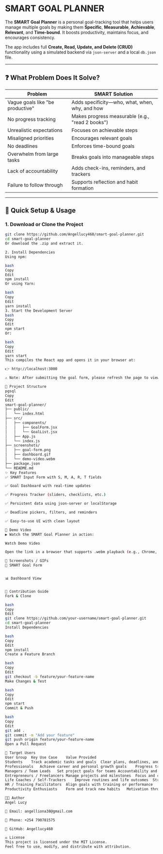 # SMART GOAL PLANNER

The **SMART Goal Planner** is a personal goal-tracking tool that helps users manage multiple goals by making them **Specific**, **Measurable**, **Achievable**, **Relevant**, and **Time-bound**. It boosts productivity, maintains focus, and encourages consistency.

The app includes full **Create, Read, Update, and Delete (CRUD)** functionality using a simulated backend via `json-server` and a local `db.json` file.

---

## ❓ What Problem Does It Solve?

| Problem                          | SMART Solution                                             |
|----------------------------------|-------------------------------------------------------------|
| Vague goals like "be productive" | Adds specificity—who, what, when, why, and how              |
| No progress tracking             | Makes progress measurable (e.g., "read 2 books")            |
| Unrealistic expectations         | Focuses on achievable steps                                 |
| Misaligned priorities            | Encourages relevant goals                                   |
| No deadlines                     | Enforces time-bound goals                                   |
| Overwhelm from large tasks       | Breaks goals into manageable steps                          |
| Lack of accountability           | Adds check-ins, reminders, and trackers                     |
| Failure to follow through        | Supports reflection and habit formation                     |

---

## 🚀 Quick Setup & Usage

### 1. Download or Clone the Project

```bash
git clone https://github.com/Angellucy460/smart-goal-planner.git
cd smart-goal-planner
Or download the .zip and extract it.

2. Install Dependencies
Using npm:

bash
Copy
Edit
npm install
Or using Yarn:

bash
Copy
Edit
yarn install
3. Start the Development Server
bash
Copy
Edit
npm start
Or:

bash
Copy
Edit
yarn start
This compiles the React app and opens it in your browser at:

👉 http://localhost:3000

⚠️ Note: After submitting the goal form, please refresh the page to view your newly added goal. This is due to json-server not auto-refreshing state.

📁 Project Structure
pgsql
Copy
Edit
smart-goal-planner/
├── public/
│   └── index.html
├── src/
│   ├── components/
│   │   ├── GoalForm.jsx
│   │   └── GoalList.jsx
│   ├── App.js
│   └── index.js
├── screenshots/
│   ├── goal-form.png
│   ├── dashboard.gif
│   └── demo-video.webm
├── package.json
└── README.md
✨ Key Features
✅ SMART Input Form with S, M, A, R, T fields

✅ Goal Dashboard with real-time updates

✅ Progress Tracker (sliders, checklists, etc.)

✅ Persistent data using json-server or localStorage

✅ Deadline pickers, filters, and reminders

✅ Easy-to-use UI with clean layout

🎥 Demo Video
▶️ Watch the SMART Goal Planner in action:

Watch Demo Video

Open the link in a browser that supports .webm playback (e.g., Chrome, Firefox).

📸 Screenshots / GIFs
📝 SMART Goal Form


📊 Dashboard View


🤝 Contribution Guide
Fork & Clone

bash
Copy
Edit
git clone https://github.com/your-username/smart-goal-planner.git
cd smart-goal-planner
Install Dependencies

bash
Copy
Edit
npm install
Create a Feature Branch

bash
Copy
Edit
git checkout -b feature/your-feature-name
Make Changes & Test

bash
Copy
Edit
npm start
Commit & Push

bash
Copy
Edit
git add .
git commit -m "Add your feature"
git push origin feature/your-feature-name
Open a Pull Request

🎯 Target Users
User Group	Key Use Case	Value Provided
Students	Track academic tasks and goals	Clear plans, deadlines, and priorities
Professionals	Achieve career and personal growth goals	Progress tracking, structure
Managers / Team Leads	Set project goals for teams	Accountability and measurable outcomes
Entrepreneurs / Freelancers	Manage projects and milestones	Focus and consistent execution
Life Coaches / Self-Trackers	Improve routines and life outcomes	Structured goal tracking and motivation
HR / Training Facilitators	Align goals with training or performance	Standardized goal setting and assessment
Productivity Enthusiasts	Form and track new habits	Motivation through measurable progress

🧑‍💻 Author
Angel Lucy

📧 Email: angelliona38@gmail.com

📱 Phone: +254 790781575

🔗 GitHub: Angellucy460

⚖️ License
This project is licensed under the MIT License.
Feel free to use, modify, and distribute with attribution.